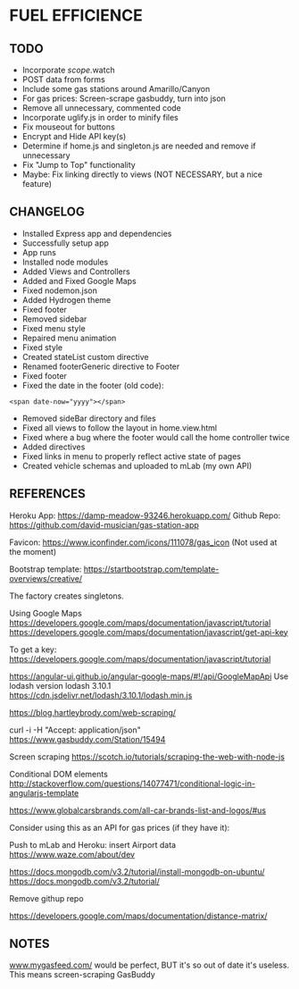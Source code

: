 # FUEL EFFICIENCE

## TODO
* Incorporate $scope.$watch
* POST data from forms
* Include some gas stations around Amarillo/Canyon
* For gas prices: Screen-scrape gasbuddy, turn into json
* Remove all unnecessary, commented code
* Incorporate uglify.js in order to minify files
* Fix mouseout for buttons
* Encrypt and Hide API key(s)
* Determine if home.js and singleton.js are needed and remove if unnecessary
* Fix "Jump to Top" functionality
* Maybe: Fix linking directly to views (NOT NECESSARY, but a nice feature)

## CHANGELOG
* Installed Express app and dependencies
* Successfully setup app
* App runs
* Installed node modules
* Added Views and Controllers
* Added and Fixed Google Maps
* Fixed nodemon.json
* Added Hydrogen theme
* Fixed footer
* Removed sidebar
* Fixed menu style
* Repaired menu animation
* Fixed style
* Created stateList custom directive
* Renamed footerGeneric directive to Footer
* Fixed footer
* Fixed the date in the footer (old code):
~~~~
<span date-now="yyyy"></span>
~~~~
* Removed sideBar directory and files
* Fixed all views to follow the layout in home.view.html
* Fixed where a bug where the footer would call the home controller twice
* Added directives
* Fixed links in menu to properly reflect active state of pages
* Created vehicle schemas and uploaded to mLab (my own API)

## REFERENCES
Heroku App: https://damp-meadow-93246.herokuapp.com/
Github Repo: https://github.com/david-musician/gas-station-app

Favicon:
https://www.iconfinder.com/icons/111078/gas_icon (Not used at the moment)

Bootstrap template:
https://startbootstrap.com/template-overviews/creative/

The factory creates singletons.

Using Google Maps
https://developers.google.com/maps/documentation/javascript/tutorial
https://developers.google.com/maps/documentation/javascript/get-api-key

To get a key:
https://developers.google.com/maps/documentation/javascript/tutorial


https://angular-ui.github.io/angular-google-maps/#!/api/GoogleMapApi
Use lodash version lodash 3.10.1
https://cdn.jsdelivr.net/lodash/3.10.1/lodash.min.js

https://blog.hartleybrody.com/web-scraping/

curl -i -H "Accept: application/json" https://www.gasbuddy.com/Station/15494

Screen scraping
https://scotch.io/tutorials/scraping-the-web-with-node-js

Conditional DOM elements
http://stackoverflow.com/questions/14077471/conditional-logic-in-angularjs-template

https://www.globalcarsbrands.com/all-car-brands-list-and-logos/#us

Consider using this as an API for gas prices (if they have it):

Push to mLab and Heroku: insert Airport data
https://www.waze.com/about/dev

https://docs.mongodb.com/v3.2/tutorial/install-mongodb-on-ubuntu/
https://docs.mongodb.com/v3.2/tutorial/

Remove githup repo

https://developers.google.com/maps/documentation/distance-matrix/

## NOTES

www.mygasfeed.com/ would be perfect, BUT it's so out of date it's useless.
  This means screen-scraping GasBuddy